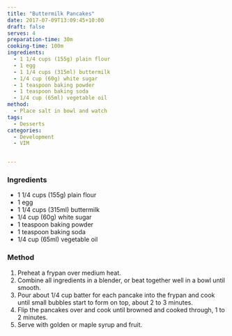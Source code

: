 ```yaml
---
title: "Buttermilk Pancakes"
date: 2017-07-09T13:09:45+10:00
draft: false
serves: 4
preparation-time: 30m
cooking-time: 100m
ingredients:
  - 1 1/4 cups (155g) plain flour
  - 1 egg
  - 1 1/4 cups (315ml) buttermilk
  - 1/4 cup (60g) white sugar
  - 1 teaspoon baking powder
  - 1 teaspoon baking soda
  - 1/4 cup (65ml) vegetable oil
method:
  - Place salt in bowl and watch
tags:
  - Desserts
categories:
  - Development
  - VIM


---
```


### Ingredients
* 1 1/4 cups (155g) plain flour
* 1 egg
* 1 1/4 cups (315ml) buttermilk
* 1/4 cup (60g) white sugar
* 1 teaspoon baking powder
* 1 teaspoon baking soda
* 1/4 cup (65ml) vegetable oil

### Method

1. Preheat a frypan over medium heat. 
1. Combine all ingredients in a blender, or beat together well in a bowl until smooth.
1. Pour about 1/4 cup batter for each pancake into the frypan and cook until small bubbles start to form on top, about 2 to 3 minutes. 
1. Flip the pancakes over and cook until browned and cooked through, 1 to 2 minutes.
1. Serve with golden or maple syrup and fruit.

